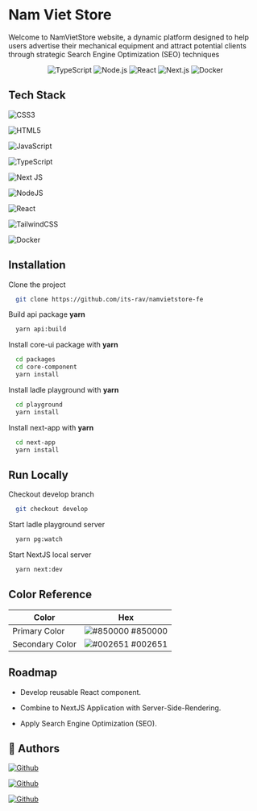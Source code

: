 # Nam Viet Store

<p>Welcome to NamVietStore website, a dynamic platform designed to help users advertise their mechanical equipment and attract potential clients through strategic Search Engine Optimization (SEO) techniques</p>

<div align='center'>

![TypeScript](https://badgen.net/badge/TypeScript/[version]/blue?)
![Node.js](https://badgen.net/badge/Node.js/[version]/green?)
![React](https://badgen.net/badge/React/[18.2.0]/cyan?)
![Next.js](https://badgen.net/badge/Next.js/[version]/black?)
![Docker](https://badgen.net/badge/Docker/[version]/cyan?)

</div>

## Tech Stack

![CSS3](https://img.shields.io/badge/css3-%231572B6.svg?style=for-the-badge&logo=css3&logoColor=white)

![HTML5](https://img.shields.io/badge/html5-%23E34F26.svg?style=for-the-badge&logo=html5&logoColor=white)

![JavaScript](https://img.shields.io/badge/javascript-%23323330.svg?style=for-the-badge&logo=javascript&logoColor=%23F7DF1E)

![TypeScript](https://img.shields.io/badge/typescript-%23007ACC.svg?style=for-the-badge&logo=typescript&logoColor=white)

![Next JS](https://img.shields.io/badge/Next-black?style=for-the-badge&logo=next.js&logoColor=white)

![NodeJS](https://img.shields.io/badge/node.js-6DA55F?style=for-the-badge&logo=node.js&logoColor=white)

![React](https://img.shields.io/badge/react-%2320232a.svg?style=for-the-badge&logo=react&logoColor=%2361DAFB)

![TailwindCSS](https://img.shields.io/badge/tailwindcss-%2338B2AC.svg?style=for-the-badge&logo=tailwind-css&logoColor=white)

![Docker](https://img.shields.io/badge/docker-%230db7ed.svg?style=for-the-badge&logo=docker&logoColor=white)

## Installation

Clone the project

```bash
  git clone https://github.com/its-rav/namvietstore-fe
```

Build api package **yarn**

```bash
  yarn api:build
```

Install core-ui package with **yarn**

```bash
  cd packages
  cd core-component
  yarn install
```

Install ladle playground with **yarn**

```bash
  cd playground
  yarn install
```

Install next-app with **yarn**

```bash
  cd next-app
  yarn install
```

## Run Locally

Checkout develop branch

```bash
  git checkout develop
```

Start ladle playground server

```bash
  yarn pg:watch
```

Start NextJS local server

```bash
  yarn next:dev
```

## Color Reference

| Color           | Hex                                                              |
| --------------- | ---------------------------------------------------------------- |
| Primary Color   | ![#850000](https://via.placeholder.com/10/850000?text=+) #850000 |
| Secondary Color | ![#002651](https://via.placeholder.com/10/002651?text=+) #002651 |

## Roadmap

- Develop reusable React component.

- Combine to NextJS Application with Server-Side-Rendering.

- Apply Search Engine Optimization (SEO).

## 📌 Authors

[<img alt="Github" src="https://img.shields.io/badge/[itsrav]-%23181717.svg?style=for-the-badge&logo=github&logoColor=white" />](https://github.com/its-rav)

[<img alt="Github" src="https://img.shields.io/badge/[phongduong]-%23181717.svg?style=for-the-badge&logo=github&logoColor=white" />](https://github.com/phongduong-dp)

[<img alt="Github" src="https://img.shields.io/badge/[Neeze]-%23181717.svg?style=for-the-badge&logo=github&logoColor=white" />](https://github.com/Neeze)
